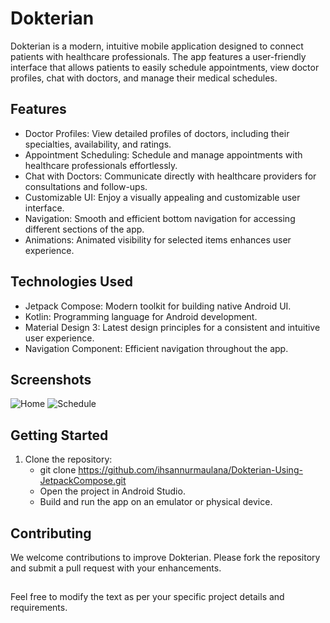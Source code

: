 # Dokterian
Dokterian is a modern, intuitive mobile application designed to connect patients with healthcare professionals. The app features a user-friendly interface that allows patients to easily schedule appointments, view doctor profiles, chat with doctors, and manage their medical schedules.

## Features
- Doctor Profiles: View detailed profiles of doctors, including their specialties, availability, and ratings.
- Appointment Scheduling: Schedule and manage appointments with healthcare professionals effortlessly.
- Chat with Doctors: Communicate directly with healthcare providers for consultations and follow-ups.
- Customizable UI: Enjoy a visually appealing and customizable user interface.
- Navigation: Smooth and efficient bottom navigation for accessing different sections of the app.
- Animations: Animated visibility for selected items enhances user experience.

## Technologies Used
- Jetpack Compose: Modern toolkit for building native Android UI.
- Kotlin: Programming language for Android development.
- Material Design 3: Latest design principles for a consistent and intuitive user experience.
- Navigation Component: Efficient navigation throughout the app.

## Screenshots
![Home](https://github.com/ihsannurmaulana/Dokterian-Using-JetpackCompose/assets/81961193/33647d22-4c11-4740-812f-9307f0505bba)
![Schedule](https://github.com/ihsannurmaulana/Dokterian-Using-JetpackCompose/assets/81961193/e11f97b1-32f0-410e-a2a8-33df6d715880)

## Getting Started
1. Clone the repository:
   - git clone https://github.com/ihsannurmaulana/Dokterian-Using-JetpackCompose.git
   - Open the project in Android Studio.
   - Build and run the app on an emulator or physical device.

## Contributing
We welcome contributions to improve Dokterian. Please fork the repository and submit a pull request with your enhancements.

## 
Feel free to modify the text as per your specific project details and requirements.
